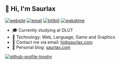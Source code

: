 ## 👋 Hi, I'm Saurlax

[![website](https://img.shields.io/badge/website-saurlax.com-blue)](https://saurlax.com)
[![email](https://img.shields.io/badge/email-hi@saurlax.com-blue)](mailto://hi@saurlax.com)
[![bilibili](https://img.shields.io/badge/bilibili-@saurlax-blue?logo=bilibili&logoColor=white)](https://space.bilibili.com/251608296)
[![wakatime](https://wakatime.com/badge/user/c6e6f908-76cb-40f3-a1d8-40f7a71d0480.svg)](https://wakatime.com/@saurlax)

- 🎓 Currently studying at DLUT
- 🧪 Technology: Web, Language, Game and Graphics
- 📧 Contact me via email: hi@saurlax.com
- 🔗 Personal blog: [saurlax.com](https://saurlax.com/)

[![github-profile-trophy](https://github-profile-trophy.vercel.app/?username=saurlax)](https://github.com/saurlax)
